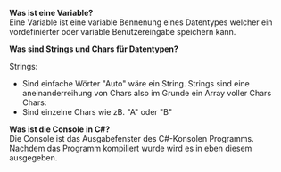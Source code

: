 **Was ist eine Variable?**<br>
Eine Variable ist eine variable Bennenung eines Datentypes welcher ein vordefinierter oder variable Benutzereingabe speichern kann. 

<strong>Was sind Strings und Chars für Datentypen?</strong>

Strings:
- Sind einfache Wörter "Auto" wäre ein String. Strings sind eine aneinanderreihung von Chars also im Grunde ein Array voller Chars
Chars:
- Sind einzelne Chars wie zB. "A" oder "B"
</ol>
</li>

**Was ist die Console in C#?**<br>
Die Console ist das Ausgabefenster des C#-Konsolen Programms. Nachdem das Programm kompiliert wurde wird es in eben diesem ausgegeben. 
	